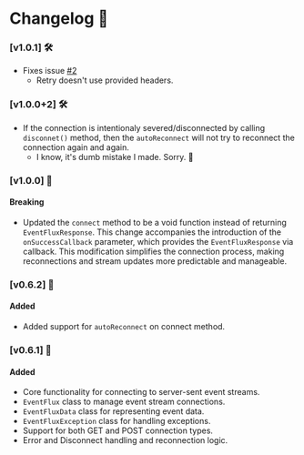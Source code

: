 
# Changelog 📝

### [v1.0.1] 🛠️
- Fixes issue [#2](https://github.com/Imgkl/EventFlux/issues/2)
    - Retry doesn't use provided headers.   

### [v1.0.0+2] 🛠️
- If the connection is intentionaly severed/disconnected by calling `disconnet()` method, then the `autoReconnect` will not try to reconnect the connection again and again. 
    - I know, it's dumb mistake I made. Sorry. 🥹

### [v1.0.0] 🚀

#### Breaking
- Updated the `connect` method to be a void function instead of returning `EventFluxResponse`. This change accompanies the introduction of the `onSuccessCallback` parameter, which provides the `EventFluxResponse` via callback. This modification simplifies the connection process, making reconnections and stream updates more predictable and manageable.


### [v0.6.2] 🚀

#### Added
- Added support for `autoReconnect` on connect method.

### [v0.6.1] 🚀

#### Added
- Core functionality for connecting to server-sent event streams.
- `EventFlux` class to manage event stream connections.
- `EventFluxData` class for representing event data.
- `EventFluxException` class for handling exceptions.
- Support for both GET and POST connection types.
- Error and Disconnect handling and reconnection logic.
